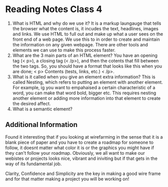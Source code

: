 # Reading Notes Class 4


1. What is HTML and why do we use it? It is a markup laungauge that tells the browser what the content is, it incudes the text, headlines, images and links. We use HTML to full out and make up what a user sees on the front end of a web page. We use this to in order to create and maintain the information on any given webpage. There are other tools and elements we can use to make this process faster. 
2. What are the 3 main parts of an HTML element? You have an opening tag (< p>), a closing tag (< /p>), and then the cotents that fill between the two tags. So, you should have a format that looks like this when you are done;  < p> Contents (tests, links, etc.) < /p>. 
3. What is it called when you give an element extra information? This is called Nesting, which refers to putting an element with another element. For example, ig you want to empahaised a certain characteristic of a word, you can make that word bold, bigger etc. This requires nesting another element or adding more information into that element to create the desired affect. 
4. What is a semantic element?


## Additional Information

Found it interesting that if you looking at wirefarming in the sense that it is a blank piece of paper and you have to create a roadmap for someone to follow, it doesnt matter what color it is or the graphics you might have if they can't follow your roadmap. Obviously, we all want to make our webistes or projects looks nice, vibrant and iniviting but if that gets in the way of its fundamental job. 

Clarity, Confidence and Simplicity are the key in making a good wire frame and for that matter making a project you will be working on!
